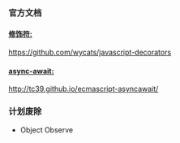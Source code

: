 ### 官方文档

#### [修饰符:](https://github.com/wycats/javascript-decorators)

https://github.com/wycats/javascript-decorators

#### [async-await:](https://github.com/tc39/ecmascript-asyncawait)

http://tc39.github.io/ecmascript-asyncawait/

### 计划废除
* Object Observe
